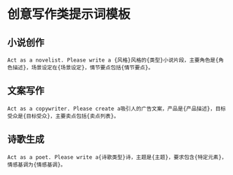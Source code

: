# 创意写作类提示词模板

## 小说创作

```
Act as a novelist. Please write a {风格}风格的{类型}小说片段，主要角色是{角色描述}，场景设定在{场景设定}，情节要点包括{情节要点}。
```

## 文案写作

```
Act as a copywriter. Please create a吸引人的广告文案，产品是{产品描述}，目标受众是{目标受众}，主要卖点包括{卖点列表}。
```

## 诗歌生成

```
Act as a poet. Please write a{诗歌类型}诗，主题是{主题}，要求包含{特定元素}，情感基调为{情感基调}。
```